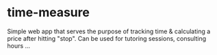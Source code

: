 # time-measure
Simple web app that serves the purpose of tracking time & calculating a price after hitting "stop". Can be used for tutoring sessions, consulting hours ...

